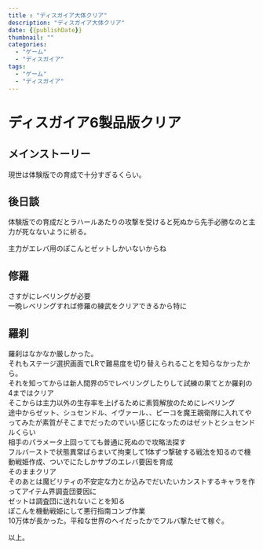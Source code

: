```yaml
---
title : "ディスガイア大体クリア"
description: "ディスガイア大体クリア"
date: {{publishDate}}
thumbnail: ""
categories:
  - "ゲーム"
  - "ディスガイア"
tags:
  - "ゲーム"
  - "ディスガイア"
---
```


# ディスガイア6製品版クリア
## メインストーリー
現世は体験版での育成で十分すぎるくらい。
## 後日談
体験版での育成だとラハールあたりの攻撃を受けると死ぬから先手必勝なのと主力が死なないように祈る。

主力がエレバ用のぽこんとゼットしかいないからね
## 修羅
さすがにレベリングが必要   
一晩レベリングすれば修羅の練武をクリアできるから特に  
## 羅刹
羅刹はなかなか厳しかった。  
それもステージ選択画面でLRで難易度を切り替えられることを知らなかったから。  
それを知ってからは新人間界の5でレベリングしたりして試練の果てとか羅刹の4まではクリア  
そこからは主力以外の生存率を上げるために素質解放のためにレベリング  
途中からゼット、シュセンドル、イヴァール、、ビーコを魔王親衛隊に入れてやってみたが素質がそこまでだったのでいい感じになったのはゼットとシュセンドルくらい  
相手のパラメータ上回ってても普通に死ぬので攻略法探す  
フルバーストで状態異常ばらまいて拘束して1体ずつ撃破する戦法を知るので機動戦姫作成、ついでにたしかサブのエレバ要因を育成  
そのままクリア  
そのあとは魔ビリティの不安定な力とか込みでだいたいカンストするキャラを作ってアイテム界調査団要因に  
ゼットは調査団に送れないことを知る  
ぽこんを機動戦姫にして悪行指南コンプ作業  
10万体が長かった。平和な世界のヘイだったかでフルバ撃たせて稼ぐ。  

以上。
